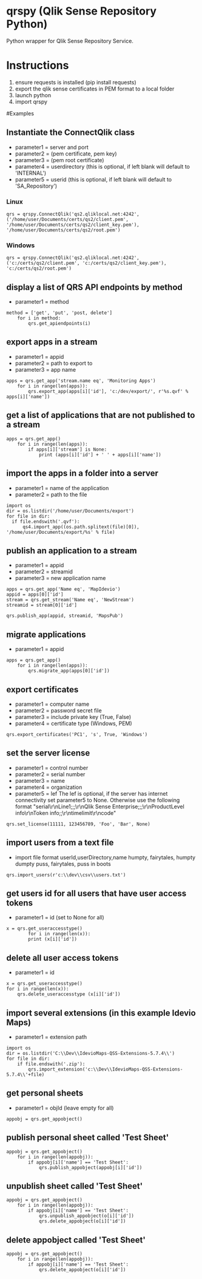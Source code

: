 # qrspy (Qlik Sense Repository Python)
Python wrapper for Qlik Sense Repository Service.

# Instructions
1. ensure requests is installed (pip install requests)
2. export the qlik sense certificates in PEM format to a local folder
3. launch python
4. import qrspy

#Examples

## Instantiate the ConnectQlik class
- parameter1 = server and port
- parameter2 = (pem certificate, pem key)
- parameter3 = (pem root certificate)
- parameter4 = userdirectory (this is optional, if left blank will default to 'INTERNAL')
- parameter5 = userid (this is optional, if left blank will default to 'SA_Repository')

### Linux
```
qrs = qrspy.ConnectQlik('qs2.qliklocal.net:4242', ('/home/user/Documents/certs/qs2/client.pem', '/home/user/Documents/certs/qs2/client_key.pem'), '/home/user/Documents/certs/qs2/root.pem')
```
### Windows
```
qrs = qrspy.ConnectQlik('qs2.qliklocal.net:4242', ('c:/certs/qs2/client.pem', 'c:/certs/qs2/client_key.pem'), 'c:/certs/qs2/root.pem')
```
## display a list of QRS API endpoints by method
- parameter1 = method
```
method = ['get', 'put', 'post, delete']
    for i in method:
        qrs.get_apiendpoints(i)
```

## export apps in a stream
- parameter1 = appid
- parameter2 = path to export to
- parameter3 = app name
```
apps = qrs.get_app('stream.name eq', 'Monitoring Apps')
    for i in range(len(apps)):
        qrs.export_app(apps[i]['id'], 'c:/dev/export/', r'%s.qvf' % apps[i]['name'])
```  

## get a list of applications that are not published to a stream
```
apps = qrs.get_app()
    for i in range(len(apps)):
        if apps[i]['stream'] is None:
            print (apps[i]['id'] + ' ' + apps[i]['name'])
```

## import the apps in a folder into a server
- parameter1 = name of the application
- parameter2 = path to the file
```
import os
dir = os.listdir('/home/user/Documents/export')
for file in dir:
  if file.endswith('.qvf'):
      qs4.import_app((os.path.splitext(file)[0]), '/home/user/Documents/export/%s' % file)
```

## publish an application to a stream
- parameter1 = appid
- parameter2 = streamid
- parameter3 = new application name 
```
apps = qrs.get_app('Name eq', 'MapIdevio')
appid = apps[0]['id']
stream = qrs.get_stream('Name eq', 'NewStream')
streamid = stream[0]['id']

qrs.publish_app(appid, streamid, 'MapsPub')
```

## migrate applications
- parameter1 = appid
```
apps = qrs.get_app()
    for i in range(len(apps)):
        qrs.migrate_app(apps[0]['id'])
```

## export certificates
- parameter1 = computer name
- parameter2 = password secret file
- parameter3 = include private key (True, False)
- parameter4 = certificate type (Windows, PEM)
```
qrs.export_certificates('PC1', 's', True, 'Windows')
```

## set the server license
- parameter1 = control number
- parameter2 = serial number
- parameter3 = name
- parameter4 = organization
- parameter5 = lef
The lef is optional, if the server has internet connectivity set parameter5 to None.  Otherwise use the following format
"serial\r\nLine1;;;\r\nQlik Sense Enterprise;;;\r\nProductLevel info\r\nToken info;;\r\ntimelimit\r\ncode"

```
qrs.set_license(11111, 123456789, 'Foo', 'Bar', None)
```

## import users from a text file
- import file format
userId,userDirectory,name
humpty, fairytales, humpty dumpty
puss, fairytales, puss in boots
```
qrs.import_users(r'c:\\dev\\csv\\users.txt')
```

## get users id for all users that have user access tokens
- parameter1 = id (set to None for all)
```
x = qrs.get_useraccesstype()
        for i in range(len(x)):
        print (x[i]['id'])
```

## delete all user access tokens
- parameter1 = id
```
x = qrs.get_useraccesstype()
for i in range(len(x)):
    qrs.delete_useraccesstype (x[i]['id'])
```

## import several extensions (in this example Idevio Maps)
- parameter1 = extension path
```
import os
dir = os.listdir('C:\\Dev\\IdevioMaps-QSS-Extensions-5.7.4\\')
for file in dir:
    if file.endswith('.zip'):
        qrs.import_extension('c:\\Dev\\IdevioMaps-QSS-Extensions-5.7.4\\'+file)
```

## get personal sheets
- parameter1 = objId (leave empty for all)
```
appobj = qrs.get_appobject()
```

## publish personal sheet called 'Test Sheet'
```
appobj = qrs.get_appobject()
    for i in range(len(appobj)):
        if appobj[i]['name'] == 'Test Sheet':
            qrs.publish_appobject(appobj[i]['id'])
```            

## unpublish sheet called 'Test Sheet'
```
appobj = qrs.get_appobject()
    for i in range(len(appobj)):
        if appobj[i]['name'] == 'Test Sheet':
            qrs.unpublish_appobject(o[i]['id'])
            qrs.delete_appobject(o[i]['id'])
```

## delete appobject called 'Test Sheet'
```
appobj = qrs.get_appobject()
    for i in range(len(appobj)):
        if appobj[i]['name'] == 'Test Sheet':
            qrs.delete_appobject(o[i]['id'])
```
